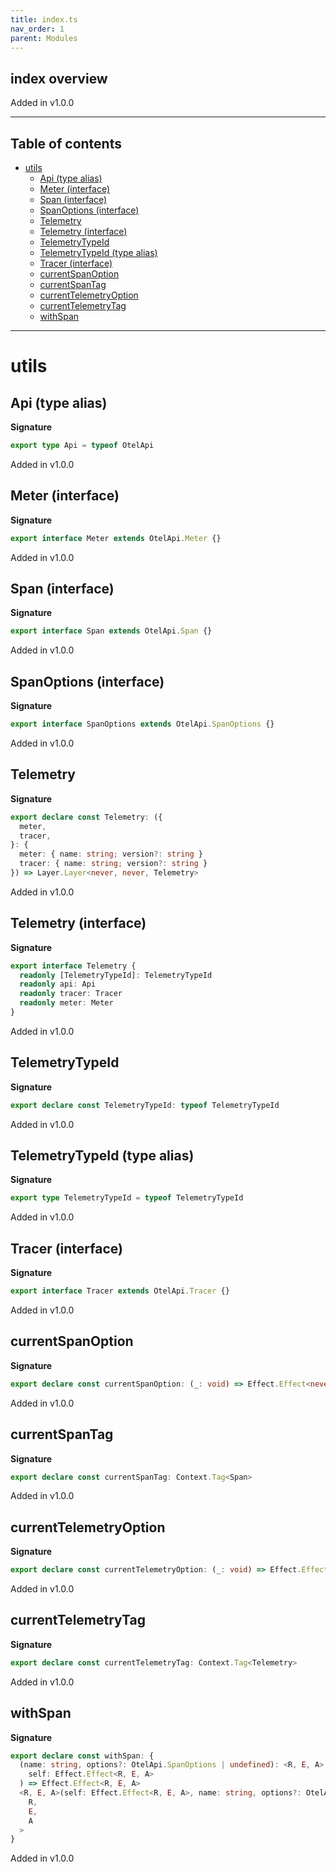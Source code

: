 ```yaml
---
title: index.ts
nav_order: 1
parent: Modules
---
```


## index overview

Added in v1.0.0

---

<h2 class="text-delta">Table of contents</h2>

- [utils](#utils)
  - [Api (type alias)](#api-type-alias)
  - [Meter (interface)](#meter-interface)
  - [Span (interface)](#span-interface)
  - [SpanOptions (interface)](#spanoptions-interface)
  - [Telemetry](#telemetry)
  - [Telemetry (interface)](#telemetry-interface)
  - [TelemetryTypeId](#telemetrytypeid)
  - [TelemetryTypeId (type alias)](#telemetrytypeid-type-alias)
  - [Tracer (interface)](#tracer-interface)
  - [currentSpanOption](#currentspanoption)
  - [currentSpanTag](#currentspantag)
  - [currentTelemetryOption](#currenttelemetryoption)
  - [currentTelemetryTag](#currenttelemetrytag)
  - [withSpan](#withspan)

---

# utils

## Api (type alias)

**Signature**

```ts
export type Api = typeof OtelApi
```

Added in v1.0.0

## Meter (interface)

**Signature**

```ts
export interface Meter extends OtelApi.Meter {}
```

Added in v1.0.0

## Span (interface)

**Signature**

```ts
export interface Span extends OtelApi.Span {}
```

Added in v1.0.0

## SpanOptions (interface)

**Signature**

```ts
export interface SpanOptions extends OtelApi.SpanOptions {}
```

Added in v1.0.0

## Telemetry

**Signature**

```ts
export declare const Telemetry: ({
  meter,
  tracer,
}: {
  meter: { name: string; version?: string }
  tracer: { name: string; version?: string }
}) => Layer.Layer<never, never, Telemetry>
```

Added in v1.0.0

## Telemetry (interface)

**Signature**

```ts
export interface Telemetry {
  readonly [TelemetryTypeId]: TelemetryTypeId
  readonly api: Api
  readonly tracer: Tracer
  readonly meter: Meter
}
```

Added in v1.0.0

## TelemetryTypeId

**Signature**

```ts
export declare const TelemetryTypeId: typeof TelemetryTypeId
```

Added in v1.0.0

## TelemetryTypeId (type alias)

**Signature**

```ts
export type TelemetryTypeId = typeof TelemetryTypeId
```

Added in v1.0.0

## Tracer (interface)

**Signature**

```ts
export interface Tracer extends OtelApi.Tracer {}
```

Added in v1.0.0

## currentSpanOption

**Signature**

```ts
export declare const currentSpanOption: (_: void) => Effect.Effect<never, never, Option<Span>>
```

Added in v1.0.0

## currentSpanTag

**Signature**

```ts
export declare const currentSpanTag: Context.Tag<Span>
```

Added in v1.0.0

## currentTelemetryOption

**Signature**

```ts
export declare const currentTelemetryOption: (_: void) => Effect.Effect<never, never, Option<Telemetry>>
```

Added in v1.0.0

## currentTelemetryTag

**Signature**

```ts
export declare const currentTelemetryTag: Context.Tag<Telemetry>
```

Added in v1.0.0

## withSpan

**Signature**

```ts
export declare const withSpan: {
  (name: string, options?: OtelApi.SpanOptions | undefined): <R, E, A>(
    self: Effect.Effect<R, E, A>
  ) => Effect.Effect<R, E, A>
  <R, E, A>(self: Effect.Effect<R, E, A>, name: string, options?: OtelApi.SpanOptions | undefined): Effect.Effect<
    R,
    E,
    A
  >
}
```

Added in v1.0.0
